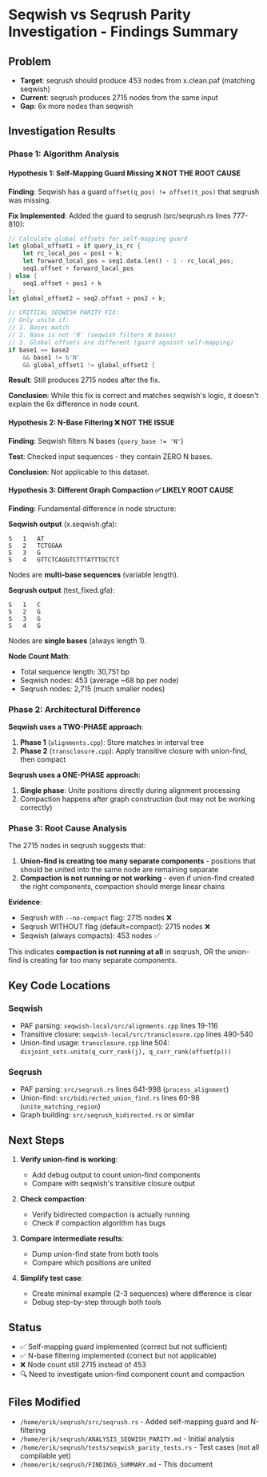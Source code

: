 # Seqwish vs Seqrush Parity Investigation - Findings Summary

## Problem
- **Target**: seqrush should produce 453 nodes from x.clean.paf (matching seqwish)
- **Current**: seqrush produces 2715 nodes from the same input
- **Gap**: 6x more nodes than seqwish

## Investigation Results

### Phase 1: Algorithm Analysis

#### Hypothesis 1: Self-Mapping Guard Missing ❌ NOT THE ROOT CAUSE
**Finding**: Seqwish has a guard `offset(q_pos) != offset(t_pos)` that seqrush was missing.

**Fix Implemented**: Added the guard to seqrush (src/seqrush.rs lines 777-810):
```rust
// Calculate global offsets for self-mapping guard
let global_offset1 = if query_is_rc {
    let rc_local_pos = pos1 + k;
    let forward_local_pos = seq1.data.len() - 1 - rc_local_pos;
    seq1.offset + forward_local_pos
} else {
    seq1.offset + pos1 + k
};
let global_offset2 = seq2.offset + pos2 + k;

// CRITICAL SEQWISH PARITY FIX:
// Only unite if:
// 1. Bases match
// 2. Base is not 'N' (seqwish filters N bases)
// 3. Global offsets are different (guard against self-mapping)
if base1 == base2
    && base1 != b'N'
    && global_offset1 != global_offset2 {
```

**Result**: Still produces 2715 nodes after the fix.

**Conclusion**: While this fix is correct and matches seqwish's logic, it doesn't explain the 6x difference in node count.

#### Hypothesis 2: N-Base Filtering ❌ NOT THE ISSUE
**Finding**: Seqwish filters N bases (`query_base != 'N'`)

**Test**: Checked input sequences - they contain ZERO N bases.

**Conclusion**: Not applicable to this dataset.

#### Hypothesis 3: Different Graph Compaction ✅ **LIKELY ROOT CAUSE**
**Finding**: Fundamental difference in node structure:

**Seqwish output** (x.seqwish.gfa):
```
S	1	AT
S	2	TCTGGAA
S	3	G
S	4	GTTCTCAGGTCTTTATTTGCTCT
```
Nodes are **multi-base sequences** (variable length).

**Seqrush output** (test_fixed.gfa):
```
S	1	C
S	2	G
S	3	G
S	4	G
```
Nodes are **single bases** (always length 1).

**Node Count Math**:
- Total sequence length: 30,751 bp
- Seqwish nodes: 453 (average ~68 bp per node)
- Seqrush nodes: 2,715 (much smaller nodes)

### Phase 2: Architectural Difference

**Seqwish uses a TWO-PHASE approach**:
1. **Phase 1** (`alignments.cpp`): Store matches in interval tree
2. **Phase 2** (`transclosure.cpp`): Apply transitive closure with union-find, then compact

**Seqrush uses a ONE-PHASE approach**:
1. **Single phase**: Unite positions directly during alignment processing
2. Compaction happens after graph construction (but may not be working correctly)

### Phase 3: Root Cause Analysis

The 2715 nodes in seqrush suggests that:
1. **Union-find is creating too many separate components** - positions that should be united into the same node are remaining separate
2. **Compaction is not running or not working** - even if union-find created the right components, compaction should merge linear chains

**Evidence**:
- Seqrush with `--no-compact` flag: 2715 nodes ❌
- Seqrush WITHOUT flag (default=compact): 2715 nodes ❌
- Seqwish (always compacts): 453 nodes ✅

This indicates **compaction is not running at all** in seqrush, OR the union-find is creating far too many separate components.

## Key Code Locations

### Seqwish
- PAF parsing: `seqwish-local/src/alignments.cpp` lines 19-116
- Transitive closure: `seqwish-local/src/transclosure.cpp` lines 490-540
- Union-find usage: `transclosure.cpp` line 504: `disjoint_sets.unite(q_curr_rank(j), q_curr_rank(offset(p)))`

### Seqrush
- PAF parsing: `src/seqrush.rs` lines 641-998 (`process_alignment`)
- Union-find: `src/bidirected_union_find.rs` lines 60-98 (`unite_matching_region`)
- Graph building: `src/seqrush_bidirected.rs` or similar

## Next Steps

1. **Verify union-find is working**:
   - Add debug output to count union-find components
   - Compare with seqwish's transitive closure output

2. **Check compaction**:
   - Verify bidirected compaction is actually running
   - Check if compaction algorithm has bugs

3. **Compare intermediate results**:
   - Dump union-find state from both tools
   - Compare which positions are united

4. **Simplify test case**:
   - Create minimal example (2-3 sequences) where difference is clear
   - Debug step-by-step through both tools

## Status

- ✅ Self-mapping guard implemented (correct but not sufficient)
- ✅ N-base filtering implemented (correct but not applicable)
- ❌ Node count still 2715 instead of 453
- 🔍 Need to investigate union-find component count and compaction

## Files Modified

- `/home/erik/seqrush/src/seqrush.rs` - Added self-mapping guard and N-filtering
- `/home/erik/seqrush/ANALYSIS_SEQWISH_PARITY.md` - Initial analysis
- `/home/erik/seqrush/tests/seqwish_parity_tests.rs` - Test cases (not all compilable yet)
- `/home/erik/seqrush/FINDINGS_SUMMARY.md` - This document
